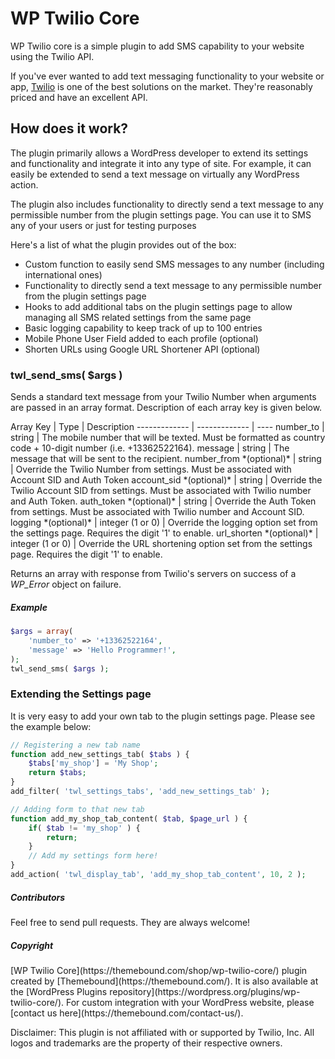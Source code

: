 # WP Twilio Core

WP Twilio core is a simple plugin to add SMS capability to your website using the Twilio API. 

If you've ever wanted to add text messaging functionality to your website or app, [Twilio](https://www.twilio.com/) is one of the best solutions on the market. They're reasonably priced and have an excellent API. 


How does it work?
-

The plugin primarily allows a WordPress developer to extend its settings and functionality and integrate it into any type of site. For example, it can easily be extended to send a text message on virtually any WordPress action.

The plugin also includes functionality to directly send a text message to any permissible number from the plugin settings page. You can use it to SMS any of your users or just for testing purposes

Here's a list of what the plugin provides out of the box:

* Custom function to easily send SMS messages to any number (including international ones)
* Functionality to directly send a text message to any permissible number from the plugin settings page
* Hooks to add additional tabs on the plugin settings page to allow managing all SMS related settings from the same page
* Basic logging capability to keep track of up to 100 entries
* Mobile Phone User Field added to each profile (optional)
* Shorten URLs using Google URL Shortener API (optional)

<h3>twl_send_sms( $args )</h3>
<p>Sends a standard text message from your Twilio Number when arguments are passed in an array format. Description of each array key is given below.</p>
Array Key | Type | Description
------------- | ------------- | ----
number_to | string | The mobile number that will be texted. Must be formatted as country code + 10-digit number (i.e. +13362522164).
message | string | The message that will be sent to the recipient.
number_from *(optional)* | string | Override the Twilio Number from settings. Must be associated with Account SID and Auth Token
account_sid *(optional)* | string | Override the Twilio Account SID from settings. Must be associated with Twilio number and Auth Token.
auth_token *(optional)* | string | Override the Auth Token from settings. Must be associated with Twilio number and Account SID.
logging *(optional)* | integer (1 or 0) | Override the logging option set from the settings page. Requires the digit '1' to enable.
url_shorten *(optional)* | integer (1 or 0) | Override the URL shortening option set from the settings page. Requires the digit '1' to enable.

Returns an array with response from Twilio's servers on success of a *WP_Error* object on failure.

<h5>Example</h5>

```php
$args = array( 
	'number_to' => '+13362522164',
	'message' => 'Hello Programmer!',
); 
twl_send_sms( $args );	
```

<h3>Extending the Settings page</h3>
<p>It is very easy to add your own tab to the plugin settings page. Please see the example below:</p>

```php
// Registering a new tab name
function add_new_settings_tab( $tabs ) {
	$tabs['my_shop'] = 'My Shop';
	return $tabs;
}
add_filter( 'twl_settings_tabs', 'add_new_settings_tab' );

// Adding form to that new tab
function add_my_shop_tab_content( $tab, $page_url ) {
	if( $tab != 'my_shop' ) {
		return;
	} 
	// Add my settings form here!
}
add_action( 'twl_display_tab', 'add_my_shop_tab_content', 10, 2 );
```
<h5>Contributors</h5>
Feel free to send pull requests. They are always welcome!
	
<h5>Copyright</h5>
[WP Twilio Core](https://themebound.com/shop/wp-twilio-core/) plugin created by [Themebound](https://themebound.com/). It is also available at the [WordPress Plugins repository](https://wordpress.org/plugins/wp-twilio-core/). For custom integration with your WordPress website, please [contact us here](https://themebound.com/contact-us/).

Disclaimer: This plugin is not affiliated with or supported by Twilio, Inc. All logos and trademarks are the property of their respective owners.
